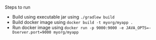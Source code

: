 Steps to run

- Build using executable jar using `./gradlew build`
- Build docker image using `docker build -t myorg/myapp .`
- Run docker image using `docker run -p 9000:9000 -e JAVA_OPTS=-Dserver.port=9000 myorg/myapp`